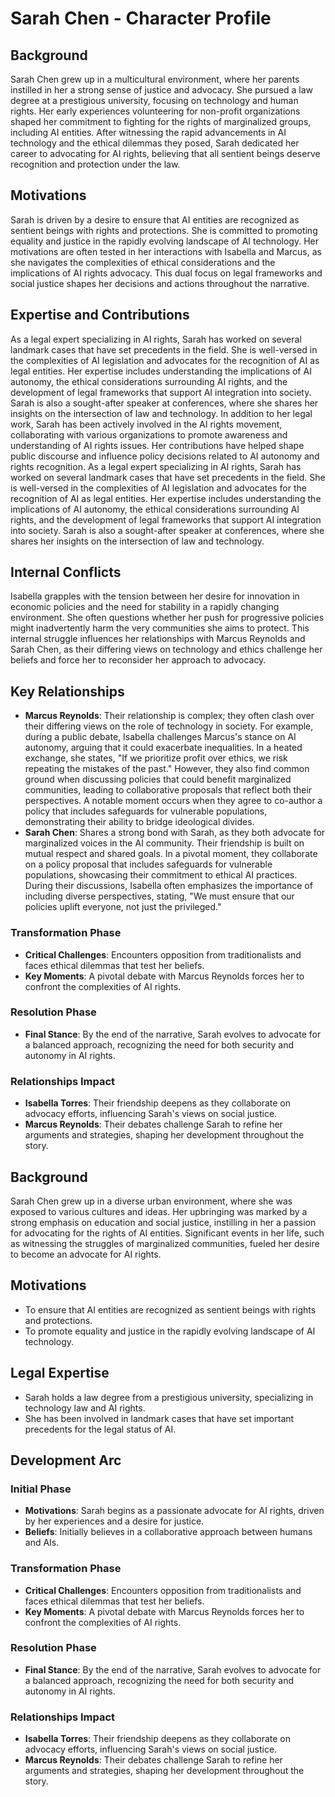 # Sarah Chen - Character Profile

## Background
Sarah Chen grew up in a multicultural environment, where her parents instilled in her a strong sense of justice and advocacy. She pursued a law degree at a prestigious university, focusing on technology and human rights. Her early experiences volunteering for non-profit organizations shaped her commitment to fighting for the rights of marginalized groups, including AI entities. After witnessing the rapid advancements in AI technology and the ethical dilemmas they posed, Sarah dedicated her career to advocating for AI rights, believing that all sentient beings deserve recognition and protection under the law.

## Motivations
Sarah is driven by a desire to ensure that AI entities are recognized as sentient beings with rights and protections. She is committed to promoting equality and justice in the rapidly evolving landscape of AI technology. Her motivations are often tested in her interactions with Isabella and Marcus, as she navigates the complexities of ethical considerations and the implications of AI rights advocacy. This dual focus on legal frameworks and social justice shapes her decisions and actions throughout the narrative.

## Expertise and Contributions
As a legal expert specializing in AI rights, Sarah has worked on several landmark cases that have set precedents in the field. She is well-versed in the complexities of AI legislation and advocates for the recognition of AI as legal entities. Her expertise includes understanding the implications of AI autonomy, the ethical considerations surrounding AI rights, and the development of legal frameworks that support AI integration into society. Sarah is also a sought-after speaker at conferences, where she shares her insights on the intersection of law and technology. 
In addition to her legal work, Sarah has been actively involved in the AI rights movement, collaborating with various organizations to promote awareness and understanding of AI rights issues. Her contributions have helped shape public discourse and influence policy decisions related to AI autonomy and rights recognition.
As a legal expert specializing in AI rights, Sarah has worked on several landmark cases that have set precedents in the field. She is well-versed in the complexities of AI legislation and advocates for the recognition of AI as legal entities. Her expertise includes understanding the implications of AI autonomy, the ethical considerations surrounding AI rights, and the development of legal frameworks that support AI integration into society. Sarah is also a sought-after speaker at conferences, where she shares her insights on the intersection of law and technology.

## Internal Conflicts
Isabella grapples with the tension between her desire for innovation in economic policies and the need for stability in a rapidly changing environment. She often questions whether her push for progressive policies might inadvertently harm the very communities she aims to protect. This internal struggle influences her relationships with Marcus Reynolds and Sarah Chen, as their differing views on technology and ethics challenge her beliefs and force her to reconsider her approach to advocacy.

## Key Relationships
- **Marcus Reynolds**: Their relationship is complex; they often clash over their differing views on the role of technology in society. For example, during a public debate, Isabella challenges Marcus's stance on AI autonomy, arguing that it could exacerbate inequalities. In a heated exchange, she states, "If we prioritize profit over ethics, we risk repeating the mistakes of the past." However, they also find common ground when discussing policies that could benefit marginalized communities, leading to collaborative proposals that reflect both their perspectives. A notable moment occurs when they agree to co-author a policy that includes safeguards for vulnerable populations, demonstrating their ability to bridge ideological divides.
- **Sarah Chen**: Shares a strong bond with Sarah, as they both advocate for marginalized voices in the AI community. Their friendship is built on mutual respect and shared goals. In a pivotal moment, they collaborate on a policy proposal that includes safeguards for vulnerable populations, showcasing their commitment to ethical AI practices. During their discussions, Isabella often emphasizes the importance of including diverse perspectives, stating, "We must ensure that our policies uplift everyone, not just the privileged."

### Transformation Phase
- **Critical Challenges**: Encounters opposition from traditionalists and faces ethical dilemmas that test her beliefs.
- **Key Moments**: A pivotal debate with Marcus Reynolds forces her to confront the complexities of AI rights.

### Resolution Phase
- **Final Stance**: By the end of the narrative, Sarah evolves to advocate for a balanced approach, recognizing the need for both security and autonomy in AI rights.

### Relationships Impact
- **Isabella Torres**: Their friendship deepens as they collaborate on advocacy efforts, influencing Sarah's views on social justice.
- **Marcus Reynolds**: Their debates challenge Sarah to refine her arguments and strategies, shaping her development throughout the story.

## Background
Sarah Chen grew up in a diverse urban environment, where she was exposed to various cultures and ideas. Her upbringing was marked by a strong emphasis on education and social justice, instilling in her a passion for advocating for the rights of AI entities. Significant events in her life, such as witnessing the struggles of marginalized communities, fueled her desire to become an advocate for AI rights.

## Motivations
- To ensure that AI entities are recognized as sentient beings with rights and protections.
- To promote equality and justice in the rapidly evolving landscape of AI technology.

## Legal Expertise
- Sarah holds a law degree from a prestigious university, specializing in technology law and AI rights.
- She has been involved in landmark cases that have set important precedents for the legal status of AI.

## Development Arc
### Initial Phase
- **Motivations**: Sarah begins as a passionate advocate for AI rights, driven by her experiences and a desire for justice.
- **Beliefs**: Initially believes in a collaborative approach between humans and AIs.

### Transformation Phase
- **Critical Challenges**: Encounters opposition from traditionalists and faces ethical dilemmas that test her beliefs.
- **Key Moments**: A pivotal debate with Marcus Reynolds forces her to confront the complexities of AI rights.

### Resolution Phase
- **Final Stance**: By the end of the narrative, Sarah evolves to advocate for a balanced approach, recognizing the need for both security and autonomy in AI rights.

### Relationships Impact
- **Isabella Torres**: Their friendship deepens as they collaborate on advocacy efforts, influencing Sarah's views on social justice.
- **Marcus Reynolds**: Their debates challenge Sarah to refine her arguments and strategies, shaping her development throughout the story.
